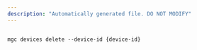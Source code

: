 ```yaml
---
description: "Automatically generated file. DO NOT MODIFY"
---
```


```cli

mgc devices delete --device-id {device-id}

```